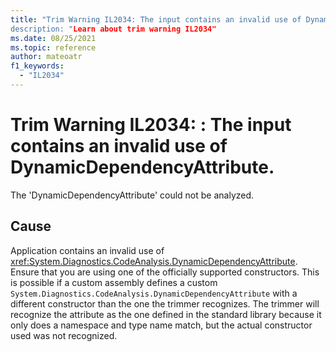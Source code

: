 ```yaml
---
title: "Trim Warning IL2034: The input contains an invalid use of DynamicDependencyAttribute.
description: "Learn about trim warning IL2034"
ms.date: 08/25/2021
ms.topic: reference
author: mateoatr
f1_keywords:
  - "IL2034"
---
```

# Trim Warning IL2034: : The input contains an invalid use of DynamicDependencyAttribute.

The 'DynamicDependencyAttribute' could not be analyzed.

## Cause

Application contains an invalid use of <xref:System.Diagnostics.CodeAnalysis.DynamicDependencyAttribute>.
Ensure that you are using one of the officially supported constructors.
This is possible if a custom assembly defines a custom `System.Diagnostics.CodeAnalysis.DynamicDependencyAttribute`
with a different constructor than the one the trimmer recognizes. The trimmer will recognize the attribute as the
one defined in the standard library because it only does a namespace and type name match, but the actual
constructor used was not recognized.
